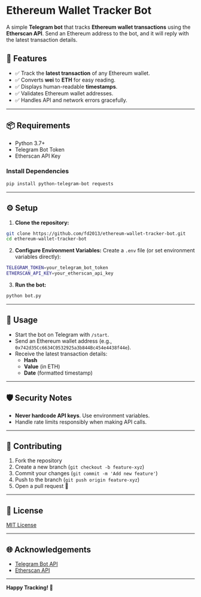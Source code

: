 # Ethereum Wallet Tracker Bot

A simple **Telegram bot** that tracks **Ethereum wallet transactions** using the **Etherscan API**. Send an Ethereum address to the bot, and it will reply with the latest transaction details.

## 🚀 Features
- ✅ Track the **latest transaction** of any Ethereum wallet.
- ✅ Converts **wei** to **ETH** for easy reading.
- ✅ Displays human-readable **timestamps**.
- ✅ Validates Ethereum wallet addresses.
- ✅ Handles API and network errors gracefully.

---

## 📦 Requirements
- Python 3.7+
- Telegram Bot Token
- Etherscan API Key

### Install Dependencies
```bash
pip install python-telegram-bot requests
```

---

## ⚙️ Setup

1. **Clone the repository:**
```bash
git clone https://github.com/fd2013/ethereum-wallet-tracker-bot.git
cd ethereum-wallet-tracker-bot
```

2. **Configure Environment Variables:**
Create a `.env` file (or set environment variables directly):
```bash
TELEGRAM_TOKEN=your_telegram_bot_token
ETHERSCAN_API_KEY=your_etherscan_api_key
```

3. **Run the bot:**
```bash
python bot.py
```

---

## 💬 Usage
- Start the bot on Telegram with `/start`.
- Send an Ethereum wallet address (e.g., `0x742d35Cc6634C0532925a3b844Bc454e4438f44e`).
- Receive the latest transaction details:
  - **Hash**
  - **Value** (in ETH)
  - **Date** (formatted timestamp)

---

## 🛡️ Security Notes
- **Never hardcode API keys**. Use environment variables.
- Handle rate limits responsibly when making API calls.

---

## 🧩 Contributing
1. Fork the repository
2. Create a new branch (`git checkout -b feature-xyz`)
3. Commit your changes (`git commit -m 'Add new feature'`)
4. Push to the branch (`git push origin feature-xyz`)
5. Open a pull request 🚀

---

## 📜 License
[MIT License](LICENSE)

---

## 🌐 Acknowledgements
- [Telegram Bot API](https://core.telegram.org/bots/api)
- [Etherscan API](https://docs.etherscan.io/)

---

**Happy Tracking! 🚀**

